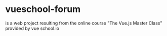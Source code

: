 # vueschool-forum
is a web project resulting from the online course "The Vue.js Master Class" provided by vue school.io
